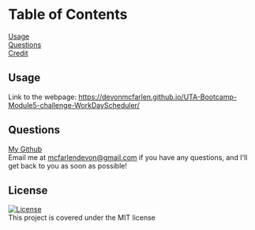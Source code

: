  # Table of Contents
  [Usage](#usage) <br>
  [Questions](#questions) <br>
  [Credit](#credit) <br>

  ## Usage <a name="usage"></a>

  Link to the webpage: https://devonmcfarlen.github.io/UTA-Bootcamp-Module5-challenge-WorkDayScheduler/

  ## Questions <a name="questions"></a>

  [My Github](https://github.com/DevonMcFarlen) 
  <br>
  Email me at mcfarlendevon@gmail.com if you have any questions, and I'll get back to you as soon as possible!

  ## License
  [![License](https://img.shields.io/badge/License-MIT-yellow.svg)](https://opensource.org/licenses/MIT) <br> This project is covered under the MIT license